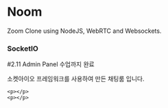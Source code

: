 # Noom 
Zoom Clone using NodeJS, WebRTC and Websockets. <br/>
<div>
    <h3>SocketIO</h3>
    <p>#2.11 Admin Panel 수업까지 완료</p>
    <p>소켓아이오 프레임워크를 사용하여 만든 채팅룸 입니다.</p>

    <p></p>
    <p></p>
</div>